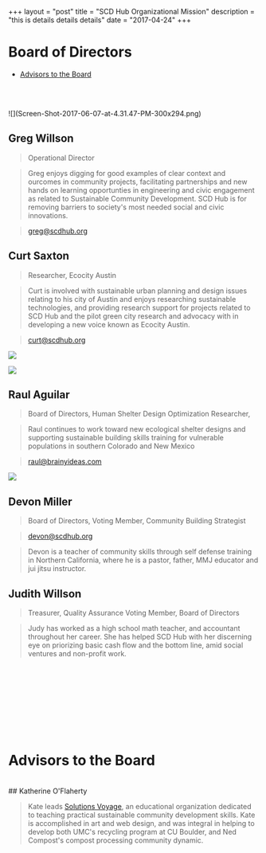 +++
layout = "post"
title = "SCD Hub Organizational Mission"
description = "this is details details details"
date = "2017-04-24"
+++

# Board of Directors
* [Advisors to the Board](#advisors)

<BR><BR>

<amp-card style="width:45%">
![](Screen-Shot-2017-06-07-at-4.31.47-PM-300x294.png)

## Greg Willson
> Operational Director

> Greg enjoys digging for good examples of clear context and ourcomes in community projects, facilitating partnerships and new hands on learning opportunties in engineering and civic engagement as related to Sustainable Community Development. SCD Hub is for removing barriers to society's most needed social and civic innovations.

> greg@scdhub.org
</amp-card>


## Curt Saxton

> Researcher, Ecocity Austin

> Curt is involved with sustainable urban planning and design issues relating to his city of Austin and enjoys researching sustainable technologies, and providing research support for projects related to SCD Hub and the pilot green city research and advocacy with in developing a new voice known as Ecocity Austin.

> curt@scdhub.org

![](Selección_134.png)



![](Selección_131-289x300.png)

## Raul Aguilar

> Board of Directors, Human Shelter Design Optimization Researcher,

> Raul continues to work toward new ecological shelter designs and supporting sustainable building skills training for vulnerable populations in southern Colorado and New Mexico

> raul@brainyideas.com

![](Selección_123.png)

## Devon Miller

> Board of Directors, Voting Member, Community Building Strategist

> devon@scdhub.org

> Devon is a teacher of community skills through self defense training in Northern California, where he is a pastor, father, MMJ educator and jui jitsu instructor.

## Judith Willson

> Treasurer, Quality Assurance
> Voting Member, Board of Directors

> Judy has worked as a high school math teacher, and accountant throughout her career. She has helped SCD Hub with her discerning eye on priorizing basic cash flow and the bottom line, amid social ventures and non-profit work.

<BR><BR>
<BR><BR>
<BR><BR>
<BR><BR>
# Advisors to the Board <a id="advisors"></a>

<BR>
## Katherine O'Flaherty

> Kate leads <a href=https://solutionsvoyage.org>Solutions Voyage</a>, an educational organization dedicated to teaching practical sustainable community development skills. Kate is accomplished in art and web design, and was integral in helping to develop both UMC's recycling program at CU Boulder, and Ned Compost's compost processing community dynamic.
